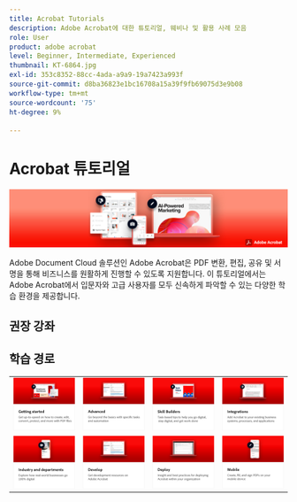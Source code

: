 ```yaml
---
title: Acrobat Tutorials
description: Adobe Acrobat에 대한 튜토리얼, 웨비나 및 활용 사례 모음
role: User
product: adobe acrobat
level: Beginner, Intermediate, Experienced
thumbnail: KT-6864.jpg
exl-id: 353c8352-88cc-4ada-a9a9-19a7423a993f
source-git-commit: d8ba36823e1bc16708a15a39f9fb69075d3e9b08
workflow-type: tm+mt
source-wordcount: '75'
ht-degree: 9%

---
```


# Acrobat 튜토리얼

![Acrobat 메인 이미지](assets/Hero_Acrobat.jpg)

Adobe Document Cloud 솔루션인 Adobe Acrobat은 PDF 변환, 편집, 공유 및 서명을 통해 비즈니스를 원활하게 진행할 수 있도록 지원합니다. 이 튜토리얼에서는 Adobe Acrobat에서 입문자와 고급 사용자를 모두 신속하게 파악할 수 있는 다양한 학습 환경을 제공합니다.

## 권장 강좌

<div id="recs-overview-body-1"></div>
<div id="recs-overview-body-2"></div>
<div id="recs-overview-body-3"></div>
<div id="recs-overview-body-4"></div>
<div id="recs-overview-body-5"></div>
<div id="recs-overview-body-6"></div>

## 학습 경로

<table style="table-layout:fixed">
<tr>
  <td>
    <a href="getting-started/getting-started-overview.md">
      <img alt="시작하기" src="assets/acrobat_title_getting_started.png" />
    </a>
  </td>
  <td>
    <a href="advanced-tasks/advanced-tasks-overview.md">
      <img alt="고급 작업" src="assets/acrobat_title_advanced_tasks.png" />
    </a>
  </td>
  <td>
    <a href="skill-builder/skill-builder-webinars.md">
      <img alt="기능 소개" src="assets/acrobat_title_skill_builder.png" />
    </a>
  </td>
  <td>
    <a href="integrate/integrate-overview.md">
      <img alt="통합" src="assets/acrobat_title_integrate.png" />
    </a>
  </td>
</tr>
<tr>
  <td>
    <a href="industry/industry-overview.md">
      <img alt="업계 및 부서" src="assets/acrobat_title_industry.png" />
    </a>
  </td>  
  <td>
    <a href="develop/develop-overview.md">
      <img alt="현상" src="assets/acrobat_title_develop.png" />
    </a>
  </td>
  <td>
  <a href="deploy/deploy-overview.md">
      <img alt="배포" src="assets/acrobat_title_deploy.png" />
    </a>
  </td>
  <td>
    <a href="mobile/mobile-overview.md">
      <img alt="모바일" src="assets/acrobat_title_mobile.png" />
    </a>
  </td>
</tr>
</table>
